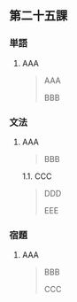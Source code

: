 ## 第二十五課

### 単語

1. AAA

    > AAA
    >
    > BBB

### 文法

1. AAA

    > BBB

    1.1. CCC

    > DDD
    >
    > EEE

### 宿題

1. AAA

    > BBB
    >
    > CCC

